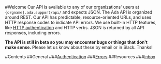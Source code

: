 #Welcome
Our API is available to any of our organizations' users at `{orgname}.ada.support/api/` and expects JSON. The Ada API is organized around REST. Our API has predictable, resource-oriented URLs, and uses HTTP response codes to indicate API errors. We use built-in HTTP features, like [HTTP authentication](authentication.md) and HTTP verbs. JSON is returned by all API responses, including errors.

**The API is still in beta so you may encounter bugs or things that don't make sense.** Please let us know about these by email or in Slack. Thanks!

#Contents
##General
###[Authentication](authentication.md)
###[Errors](errors.md)
##Resources
###[Inbox](inbox.md)

